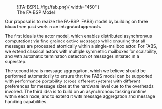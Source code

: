 <figure markdown>
  ![FA-BSP](../figs/fab.png){ width="450" }
  <figcaption>The FA-BSP Model</figcaption>
</figure>

Our proposal is to realize the FA-BSP (FABS) model by building on three ideas from past work in an integrated approach. 

The first idea is the actor model, which enables distributed asynchronous computations via fine-grained active messages while ensuring that all messages are processed atomically within a single-mailbox actor. For FABS, we extend classical actors with multiple symmetric mailboxes for scalability, and with automatic termination detection of messages initiated in a superstep. 

The second idea is message aggregation, which we believe should be performed automatically to ensure that the FABS model can be supported with performance portability across different systems with different preferences for message sizes at the hardware level due to the overheads involved. The third idea is to build on an asynchronous tasking runtime within each node, and to extend it with message aggregation and message handling capabilities.
